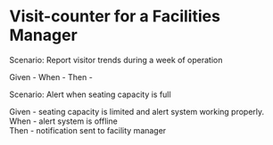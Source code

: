 # Visit-counter for a Facilities Manager

Scenario: Report visitor trends during a week of operation

  Given - 
  When - 
  Then -

Scenario: Alert when seating capacity is full

  Given - seating capacity is limited and alert system working properly.\
  When -  alert system is offline\
  Then - notification sent to facility manager
